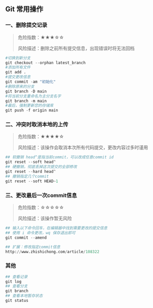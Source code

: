 ## Git 常用操作

### 一、删除提交记录

> 危险指数：★★★☆☆
>
> 风险描述：删除之前所有提交信息，出现错误时将无法回档

```python
#切换到新分支
git checkout --orphan latest_branch
#添加所有文件
git add .
#提交更改信息
git commit -am "初始化"
#删除原来的分支
git branch -D main
#将当前分支重命名为主分支名字
git branch -m main
#最后，强制更新您的存储库
git push -f origin main
```



### 二、冲突时取消本地的上传

> 危险指数：★★★★☆
>
> 风险描述：该操作会取消本次所有代码提交，更改内容过多时谨用

```python
## 软撤销 head^是指当前commit，可以改成任意commit id
git reset --soft head^
## 硬撤销，彻底丢掉这次提交的全部修改
git reset --hard head^
## 撤销指定几个commit
git reset --soft HEAD~1
```



### 三、更改最后一次commit信息

> 危险指数：☆☆☆☆☆
>
> 风险描述：该操作暂无风险

```python
## 输入以下命令回车，在编辑器中找到需要更改的提交信息
## 使用 i 命令更改，wq 保存退出即可
git commit --amend

## 扩展：修改指定commit信息
http://www.zhishichong.com/article/108322
```



### 其他

```python
## 查看记录
git log
## 查看分支
git branch
## 查看本地暂存状态
git status
```

